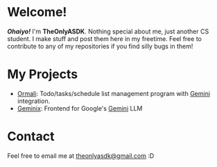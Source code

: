 # Welcome!
_**Ohaiyo!**_ I'm **TheOnlyASDK**. Nothing special about me, just another CS student. I make stuff and post them here in my freetime. Feel free to contribute to any of my repositories if you find silly bugs in them!

# My Projects
- [Ormali](https://github.com/theonlyasdk/ormali): Todo/tasks/schedule list management program with [Gemini](https://gemini.google.com/) integration.
- [Geminix](https://github.com/theonlyasdk/geminix): Frontend for Google's [Gemini](https://gemini.google.com/) LLM

# Contact
Feel free to email me at [theonlyasdk@gmail.com](mailto:theonlyasdk@gmail.com) :D
